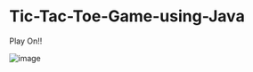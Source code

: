 # Tic-Tac-Toe-Game-using-Java
Play On!!

![image](https://github.com/TusharPaul01/Tic-Tac-Toe-Game-using-Java/assets/97314846/00e46f19-46f3-4603-ba43-9c1ea4613a3e)
